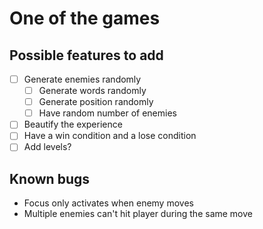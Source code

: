 # One of the games

## Possible features to add

- [ ] Generate enemies randomly
  - [ ] Generate words randomly
  - [ ] Generate position randomly
  - [ ] Have random number of enemies
- [ ] Beautify the experience
- [ ] Have a win condition and a lose condition
- [ ] Add levels?

## Known bugs

- Focus only activates when enemy moves
- Multiple enemies can't hit player during the same move
